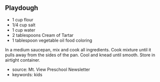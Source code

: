 Playdough
---------

- 1 cup flour
- 1/4 cup salt
- 1 cup water
- 2 tablespoons Cream of Tartar
- 1 tablespoon vegetable oil
food coloring

In a medium saucepan, mix and cook all ingredients.  Cook mixture
until it pulls away from the sides of the pan.  Cool and knead until
smooth.  Store in airtight container.

- source: Mt. View Preschool Newsletter
- keywords: kids
